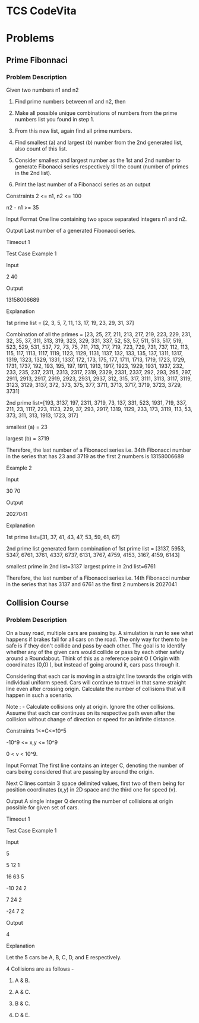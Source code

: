 # TCS CodeVita
# Problems


## Prime Fibonnaci
### Problem Description

Given two numbers n1 and n2

1. Find prime numbers between n1 and n2, then

2. Make all possible unique combinations of numbers from the prime numbers list you found in step 1. 

3. From this new list, again find all prime numbers.

4. Find smallest (a) and largest (b) number from the 2nd generated list, also count of this list.

5. Consider smallest and largest number as the 1st and 2nd number to generate Fibonacci series respectively till the count (number of primes in the 2nd list).

6. Print the last number of a Fibonacci series as an output

Constraints
2 <= n1, n2 <= 100

n2 - n1 >= 35

Input Format
One line containing two space separated integers n1 and n2.

Output
Last number of a generated Fibonacci series.

Timeout
1


Test Case
Example 1

Input

2 40

Output

13158006689

Explanation

1st prime list = [2, 3, 5, 7, 11, 13, 17, 19, 23, 29, 31, 37]

Combination of all the primes = [23, 25, 27, 211, 213, 217, 219, 223, 229, 231, 32, 35, 37, 311, 313, 319, 323, 329, 331, 337, 52, 53, 57, 511, 513, 517, 519, 523, 529, 531, 537, 72, 73, 75, 711, 713, 717, 719, 723, 729, 731, 737, 112, 113, 115, 117, 1113, 1117, 1119, 1123, 1129, 1131, 1137, 132, 133, 135, 137, 1311, 1317, 1319, 1323, 1329, 1331, 1337, 172, 173, 175, 177, 1711, 1713, 1719, 1723, 1729, 1731, 1737, 192, 193, 195, 197, 1911, 1913, 1917, 1923, 1929, 1931, 1937, 232, 233, 235, 237, 2311, 2313, 2317, 2319, 2329, 2331, 2337, 292, 293, 295, 297, 2911, 2913, 2917, 2919, 2923, 2931, 2937, 312, 315, 317, 3111, 3113, 3117, 3119, 3123, 3129, 3137, 372, 373, 375, 377, 3711, 3713, 3717, 3719, 3723, 3729, 3731]

2nd prime list=[193, 3137, 197, 2311, 3719, 73, 137, 331, 523, 1931, 719, 337, 211, 23, 1117, 223, 1123, 229, 37, 293, 2917, 1319, 1129, 233, 173, 3119, 113, 53, 373, 311, 313, 1913, 1723, 317]

smallest (a) = 23

largest (b) = 3719

Therefore, the last number of a Fibonacci series i.e. 34th Fibonacci number in the series that has 23 and 3719 as the first 2 numbers is 13158006689

Example 2

Input

30 70

Output

2027041 

Explanation

1st prime list=[31, 37, 41, 43, 47, 53, 59, 61, 67]

2nd prime list generated form combination of 1st prime list = [3137, 5953, 5347, 6761, 3761, 4337, 6737, 6131, 3767, 4759, 4153, 3167, 4159, 6143]

smallest prime in 2nd list=3137
largest prime in 2nd list=6761

Therefore, the last number of a Fibonacci series i.e. 14th Fibonacci number in the series that has 3137 and 6761 as the first 2 numbers is 2027041



## Collision Course
### Problem Description

On a busy road, multiple cars are passing by. A simulation is run to see what happens if brakes fail for all cars on the road. The only way for them to be safe is if they don't collide and pass by each other. The goal is to identify whether any of the given cars would collide or pass by each other safely around a Roundabout. Think of this as a reference point O ( Origin with coordinates (0,0) ), but instead of going around it, cars pass through it.

Considering that each car is moving in a straight line towards the origin with individual uniform speed. Cars will continue to travel in that same straight line even after crossing origin. Calculate the number of collisions that will happen in such a scenario.

Note : - Calculate collisions only at origin. Ignore the other collisions. Assume that each car continues on its respective path even after the collision without change of direction or speed for an infinite distance.

Constraints
1<=C<=10^5

-10^9 <= x,y <= 10^9

0 < v < 10^9.

Input Format
The first line contains an integer C, denoting the number of cars being considered that are passing by around the origin.

Next C lines contain 3 space delimited values, first two of them being for position coordinates (x,y) in 2D space and the third one for speed (v).

Output
A single integer Q denoting the number of collisions at origin possible for given set of cars.

Timeout
1


Test Case
Example 1

Input

5

5 12 1

16 63 5

-10 24 2

7 24 2

-24 7 2

Output

4

Explanation

Let the 5 cars be A, B, C, D, and E respectively.

4 Collisions are as follows -

1) A & B.

2) A & C.

3) B & C.

4) D & E.
